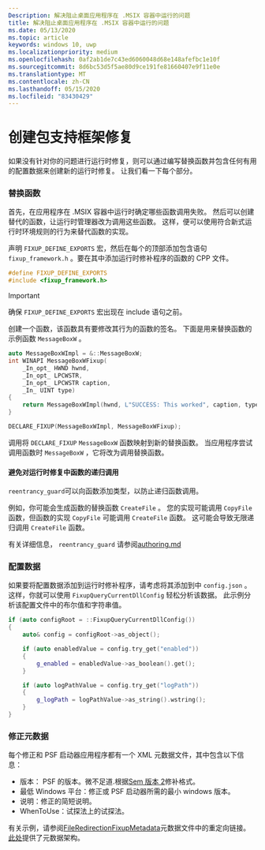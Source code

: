 ```yaml
---
Description: 解决阻止桌面应用程序在 .MSIX 容器中运行的问题
title: 解决阻止桌面应用程序在 .MSIX 容器中运行的问题
ms.date: 05/13/2020
ms.topic: article
keywords: windows 10, uwp
ms.localizationpriority: medium
ms.openlocfilehash: 0af2ab1de7c43ed6060048d68e148afefbc1e10f
ms.sourcegitcommit: 8d6bc53d5f5ae80d9ce191fe81660407e9f11e0e
ms.translationtype: MT
ms.contentlocale: zh-CN
ms.lasthandoff: 05/15/2020
ms.locfileid: "83430429"
---
```

# <a name="create-a-package-support-framework-fixup"></a>创建包支持框架修复 

如果没有针对你的问题进行运行时修复，则可以通过编写替换函数并包含任何有用的配置数据来创建新的运行时修复。 让我们看一下每个部分。

### <a name="replacement-functions"></a>替换函数

首先，在应用程序在 .MSIX 容器中运行时确定哪些函数调用失败。 然后可以创建替代的函数，让运行时管理器改为调用这些函数。 这样，便可以使用符合新式运行时环境规则的行为来替代函数的实现。

声明 ``FIXUP_DEFINE_EXPORTS`` 宏，然后在每个的顶部添加包含语句 `fixup_framework.h` 。要在其中添加运行时修补程序的函数的 CPP 文件。

```c++
#define FIXUP_DEFINE_EXPORTS
#include <fixup_framework.h>
```

>[!IMPORTANT]
>确保 `FIXUP_DEFINE_EXPORTS` 宏出现在 include 语句之前。

创建一个函数，该函数具有要修改其行为的函数的签名。 下面是用来替换函数的示例函数 `MessageBoxW` 。

```c++
auto MessageBoxWImpl = &::MessageBoxW;
int WINAPI MessageBoxWFixup(
    _In_opt_ HWND hwnd,
    _In_opt_ LPCWSTR,
    _In_opt_ LPCWSTR caption,
    _In_ UINT type)
{
    return MessageBoxWImpl(hwnd, L"SUCCESS: This worked", caption, type);
}

DECLARE_FIXUP(MessageBoxWImpl, MessageBoxWFixup);
```

调用将 `DECLARE_FIXUP` `MessageBoxW` 函数映射到新的替换函数。 当应用程序尝试调用函数时 `MessageBoxW` ，它将改为调用替换函数。

#### <a name="protect-against-recursive-calls-to-functions-in-runtime-fixes"></a>避免对运行时修复中函数的递归调用

`reentrancy_guard`可以向函数添加类型，以防止递归函数调用。

例如，你可能会生成函数的替换函数 `CreateFile` 。 您的实现可能调用 `CopyFile` 函数，但函数的实现 `CopyFile` 可能调用 `CreateFile` 函数。 这可能会导致无限递归调用 `CreateFile` 函数。

有关详细信息， `reentrancy_guard` 请参阅[authoring.md](https://github.com/Microsoft/MSIX-PackageSupportFramework/blob/master/Authoring.md)

### <a name="configuration-data"></a>配置数据

如果要将配置数据添加到运行时修补程序，请考虑将其添加到中 ``config.json`` 。 这样，你就可以使用 `FixupQueryCurrentDllConfig` 轻松分析该数据。 此示例分析该配置文件中的布尔值和字符串值。

```c++
if (auto configRoot = ::FixupQueryCurrentDllConfig())
{
    auto& config = configRoot->as_object();

    if (auto enabledValue = config.try_get("enabled"))
    {
        g_enabled = enabledValue->as_boolean().get();
    }

    if (auto logPathValue = config.try_get("logPath"))
    {
        g_logPath = logPathValue->as_string().wstring();
    }
}
```

### <a name="fixup-metadata"></a>修正元数据

每个修正和 PSF 启动器应用程序都有一个 XML 元数据文件，其中包含以下信息：

* 版本： PSF 的版本。微不足道.根据[Sem 版本 2](https://semver.org/)修补格式。
* 最低 Windows 平台：修正或 PSF 启动器所需的最小 windows 版本。
* 说明：修正的简短说明。
* WhenToUse：试探法上的试探法。

有关示例，请参阅[FileRedirectionFixupMetadata](https://github.com/microsoft/MSIX-PackageSupportFramework/blob/master/fixups/FileRedirectionFixup/FileRedirectionFixupMetadata.xml)元数据文件中的重定向链接。 [此处](https://github.com/microsoft/MSIX-PackageSupportFramework/blob/master/MetadataSchema.xsd)提供了元数据架构。